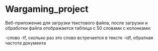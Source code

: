 # Wargaming_project
Веб-приложение для загрузки текстового файла, после загрузки и обработки файла отображается таблица с 50 словами с колонками:

-слово
-tf, сколько раз это слово встречается в тексте
-idf, обратная частота документа
